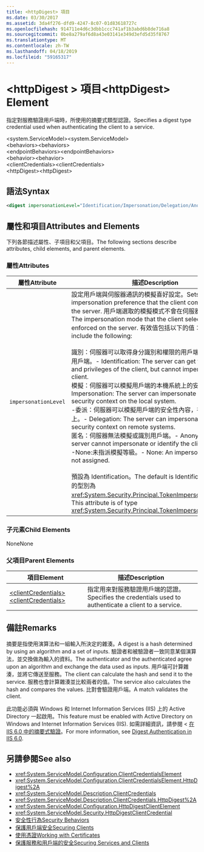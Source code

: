 ```yaml
---
title: <httpDigest> 項目
ms.date: 03/30/2017
ms.assetid: 3da4f276-dfd9-4247-8c07-01d83618727c
ms.openlocfilehash: 914711e4d6c3dbb1ccc741af1b3abd6b8de716a8
ms.sourcegitcommit: 0be8a279af6d8a43e03141e349d3efd5d35f8767
ms.translationtype: MT
ms.contentlocale: zh-TW
ms.lasthandoff: 04/18/2019
ms.locfileid: "59165317"
---
```

# <a name="httpdigest-element"></a><span data-ttu-id="70f8f-102">\<httpDigest > 項目</span><span class="sxs-lookup"><span data-stu-id="70f8f-102">\<httpDigest> Element</span></span>
<span data-ttu-id="70f8f-103">指定對服務驗證用戶端時，所使用的摘要式類型認證。</span><span class="sxs-lookup"><span data-stu-id="70f8f-103">Specifies a digest type credential used when authenticating the client to a service.</span></span>  
  
 <span data-ttu-id="70f8f-104">\<system.ServiceModel></span><span class="sxs-lookup"><span data-stu-id="70f8f-104">\<system.ServiceModel></span></span>  
<span data-ttu-id="70f8f-105">\<behaviors></span><span class="sxs-lookup"><span data-stu-id="70f8f-105">\<behaviors></span></span>  
<span data-ttu-id="70f8f-106">\<endpointBehaviors></span><span class="sxs-lookup"><span data-stu-id="70f8f-106">\<endpointBehaviors></span></span>  
<span data-ttu-id="70f8f-107">\<behavior></span><span class="sxs-lookup"><span data-stu-id="70f8f-107">\<behavior></span></span>  
<span data-ttu-id="70f8f-108">\<clientCredentials></span><span class="sxs-lookup"><span data-stu-id="70f8f-108">\<clientCredentials></span></span>  
<span data-ttu-id="70f8f-109">\<httpDigest></span><span class="sxs-lookup"><span data-stu-id="70f8f-109">\<httpDigest></span></span>  
  
## <a name="syntax"></a><span data-ttu-id="70f8f-110">語法</span><span class="sxs-lookup"><span data-stu-id="70f8f-110">Syntax</span></span>  
  
```xml  
<digest impersonationLevel="Identification/Impersonation/Delegation/Anonymous/None" />
```  
  
## <a name="attributes-and-elements"></a><span data-ttu-id="70f8f-111">屬性和項目</span><span class="sxs-lookup"><span data-stu-id="70f8f-111">Attributes and Elements</span></span>  
 <span data-ttu-id="70f8f-112">下列各節描述屬性、子項目和父項目。</span><span class="sxs-lookup"><span data-stu-id="70f8f-112">The following sections describe attributes, child elements, and parent elements.</span></span>  
  
### <a name="attributes"></a><span data-ttu-id="70f8f-113">屬性</span><span class="sxs-lookup"><span data-stu-id="70f8f-113">Attributes</span></span>  
  
|<span data-ttu-id="70f8f-114">屬性</span><span class="sxs-lookup"><span data-stu-id="70f8f-114">Attribute</span></span>|<span data-ttu-id="70f8f-115">描述</span><span class="sxs-lookup"><span data-stu-id="70f8f-115">Description</span></span>|  
|---------------|-----------------|  
|`impersonationLevel`|<span data-ttu-id="70f8f-116">設定用戶端與伺服器通訊的模擬喜好設定。</span><span class="sxs-lookup"><span data-stu-id="70f8f-116">Sets the impersonation preference that the client communicates to the server.</span></span> <span data-ttu-id="70f8f-117">用戶端選取的模擬模式不會在伺服器上強制使用。</span><span class="sxs-lookup"><span data-stu-id="70f8f-117">The impersonation mode that the client selects is not enforced on the server.</span></span> <span data-ttu-id="70f8f-118">有效值包括以下的值：</span><span class="sxs-lookup"><span data-stu-id="70f8f-118">Valid values include the following:</span></span><br /><br /> <span data-ttu-id="70f8f-119">識別：伺服器可以取得身分識別和權限的用戶端，但無法模擬用戶端。</span><span class="sxs-lookup"><span data-stu-id="70f8f-119">-   Identification: The server can get the identity and privileges of the client, but cannot impersonate the client.</span></span><br /><span data-ttu-id="70f8f-120">模擬：伺服器可以模擬用戶端的本機系統上的安全性內容。</span><span class="sxs-lookup"><span data-stu-id="70f8f-120">-   Impersonation: The server can impersonate the client's security context on the local system.</span></span><br /><span data-ttu-id="70f8f-121">-委派：伺服器可以模擬用戶端的安全性內容，在遠端系統上。</span><span class="sxs-lookup"><span data-stu-id="70f8f-121">-   Delegation: The server can impersonate the client's security context on remote systems.</span></span><br /><span data-ttu-id="70f8f-122">匿名：伺服器無法模擬或識別用戶端。</span><span class="sxs-lookup"><span data-stu-id="70f8f-122">-   Anonymous: The server cannot impersonate or identify the client.</span></span><br /><span data-ttu-id="70f8f-123">-None:未指派模擬等級。</span><span class="sxs-lookup"><span data-stu-id="70f8f-123">-   None: An impersonation level is not assigned.</span></span><br /><br /> <span data-ttu-id="70f8f-124">預設為 Identification。</span><span class="sxs-lookup"><span data-stu-id="70f8f-124">The default is Identification.</span></span> <span data-ttu-id="70f8f-125">此屬性的型別為 <xref:System.Security.Principal.TokenImpersonationLevel>。</span><span class="sxs-lookup"><span data-stu-id="70f8f-125">This attribute is of type <xref:System.Security.Principal.TokenImpersonationLevel>.</span></span>|  
  
### <a name="child-elements"></a><span data-ttu-id="70f8f-126">子元素</span><span class="sxs-lookup"><span data-stu-id="70f8f-126">Child Elements</span></span>  
 <span data-ttu-id="70f8f-127">None</span><span class="sxs-lookup"><span data-stu-id="70f8f-127">None</span></span>  
  
### <a name="parent-elements"></a><span data-ttu-id="70f8f-128">父項目</span><span class="sxs-lookup"><span data-stu-id="70f8f-128">Parent Elements</span></span>  
  
|<span data-ttu-id="70f8f-129">項目</span><span class="sxs-lookup"><span data-stu-id="70f8f-129">Element</span></span>|<span data-ttu-id="70f8f-130">描述</span><span class="sxs-lookup"><span data-stu-id="70f8f-130">Description</span></span>|  
|-------------|-----------------|  
|[<span data-ttu-id="70f8f-131">\<clientCredentials></span><span class="sxs-lookup"><span data-stu-id="70f8f-131">\<clientCredentials></span></span>](../../../../../docs/framework/configure-apps/file-schema/wcf/clientcredentials.md)|<span data-ttu-id="70f8f-132">指定用來對服務驗證用戶端的認證。</span><span class="sxs-lookup"><span data-stu-id="70f8f-132">Specifies the credentials used to authenticate a client to a service.</span></span>|  
  
## <a name="remarks"></a><span data-ttu-id="70f8f-133">備註</span><span class="sxs-lookup"><span data-stu-id="70f8f-133">Remarks</span></span>  
 <span data-ttu-id="70f8f-134">摘要是指使用演算法和一組輸入所決定的雜湊。</span><span class="sxs-lookup"><span data-stu-id="70f8f-134">A digest is a hash determined by using an algorithm and a set of inputs.</span></span> <span data-ttu-id="70f8f-135">驗證者和被驗證者一致同意某個演算法，並交換做為輸入的資料。</span><span class="sxs-lookup"><span data-stu-id="70f8f-135">The authenticator and the authenticated agree upon an algorithm and exchange the data used as inputs.</span></span> <span data-ttu-id="70f8f-136">用戶端可計算雜湊，並將它傳送至服務。</span><span class="sxs-lookup"><span data-stu-id="70f8f-136">The client can calculate the hash and send it to the service.</span></span> <span data-ttu-id="70f8f-137">服務也會計算雜湊並比較兩者的值。</span><span class="sxs-lookup"><span data-stu-id="70f8f-137">The service also calculates the hash and compares the values.</span></span> <span data-ttu-id="70f8f-138">比對會驗證用戶端。</span><span class="sxs-lookup"><span data-stu-id="70f8f-138">A match validates the client.</span></span>  
  
 <span data-ttu-id="70f8f-139">此功能必須與 Windows 和 Internet Information Services (IIS) 上的 Active Directory 一起啟用。</span><span class="sxs-lookup"><span data-stu-id="70f8f-139">This feature must be enabled with Active Directory on Windows and Internet Information Services (IIS).</span></span> <span data-ttu-id="70f8f-140">如需詳細資訊，請參閱 <<c0> [ 在 IIS 6.0 中的摘要式驗證](https://go.microsoft.com/fwlink/?LinkId=88443)。</span><span class="sxs-lookup"><span data-stu-id="70f8f-140">For more information, see [Digest Authentication in IIS 6.0](https://go.microsoft.com/fwlink/?LinkId=88443).</span></span>  
  
## <a name="see-also"></a><span data-ttu-id="70f8f-141">另請參閱</span><span class="sxs-lookup"><span data-stu-id="70f8f-141">See also</span></span>

- <xref:System.ServiceModel.Configuration.ClientCredentialsElement>
- <xref:System.ServiceModel.Configuration.ClientCredentialsElement.HttpDigest%2A>
- <xref:System.ServiceModel.Description.ClientCredentials>
- <xref:System.ServiceModel.Description.ClientCredentials.HttpDigest%2A>
- <xref:System.ServiceModel.Configuration.HttpDigestClientElement>
- <xref:System.ServiceModel.Security.HttpDigestClientCredential>
- [<span data-ttu-id="70f8f-142">安全性行為</span><span class="sxs-lookup"><span data-stu-id="70f8f-142">Security Behaviors</span></span>](../../../../../docs/framework/wcf/feature-details/security-behaviors-in-wcf.md)
- [<span data-ttu-id="70f8f-143">保護用戶端安全</span><span class="sxs-lookup"><span data-stu-id="70f8f-143">Securing Clients</span></span>](../../../../../docs/framework/wcf/securing-clients.md)
- [<span data-ttu-id="70f8f-144">使用憑證</span><span class="sxs-lookup"><span data-stu-id="70f8f-144">Working with Certificates</span></span>](../../../../../docs/framework/wcf/feature-details/working-with-certificates.md)
- [<span data-ttu-id="70f8f-145">保護服務和用戶端的安全</span><span class="sxs-lookup"><span data-stu-id="70f8f-145">Securing Services and Clients</span></span>](../../../../../docs/framework/wcf/feature-details/securing-services-and-clients.md)
